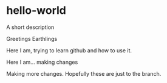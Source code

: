 # hello-world
A short description

Greetings Earthlings

Here I am, trying to learn github and how to use it.

Here I am... making changes


Making more changes. Hopefully these are just to the branch.
